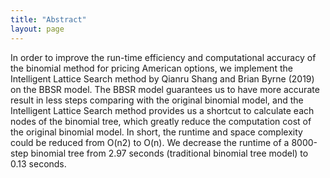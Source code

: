 ```yaml
---
title: "Abstract"
layout: page
---
```


In order to improve the run-time efficiency and computational accuracy of the binomial method for
pricing American options, we implement the Intelligent Lattice Search method by Qianru Shang and
Brian Byrne (2019) on the BBSR model. The BBSR model guarantees us to have more accurate
result in less steps comparing with the original binomial model, and the Intelligent Lattice Search
method provides us a shortcut to calculate each nodes of the binomial tree, which greatly reduce
the computation cost of the original binomial model. In short, the runtime and space complexity
could be reduced from O(n2) to O(n). We decrease the runtime of a 8000-step binomial tree from
2.97 seconds (traditional binomial tree model) to 0.13 seconds.
